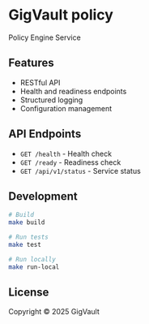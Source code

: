 # GigVault policy

Policy Engine Service

## Features

- RESTful API
- Health and readiness endpoints
- Structured logging
- Configuration management

## API Endpoints

- `GET /health` - Health check
- `GET /ready` - Readiness check
- `GET /api/v1/status` - Service status

## Development

```bash
# Build
make build

# Run tests
make test

# Run locally
make run-local
```

## License

Copyright © 2025 GigVault
